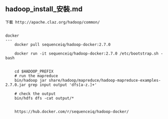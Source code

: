 hadoop_install_安裝.md
---
	下載 http://apache.claz.org/hadoop/common/


	docker 
	---
		docker pull sequenceiq/hadoop-docker:2.7.0

		docker run -it sequenceiq/hadoop-docker:2.7.0 /etc/bootstrap.sh -bash


		cd $HADOOP_PREFIX
		# run the mapreduce
		bin/hadoop jar share/hadoop/mapreduce/hadoop-mapreduce-examples-2.7.0.jar grep input output 'dfs[a-z.]+'

		# check the output
		bin/hdfs dfs -cat output/*


		https://hub.docker.com/r/sequenceiq/hadoop-docker/